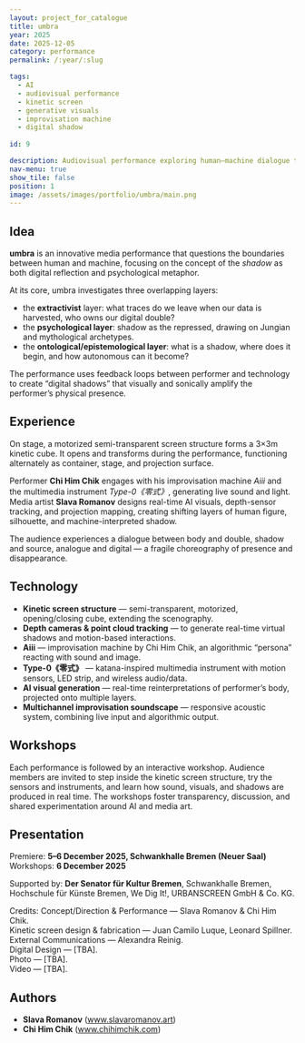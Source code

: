 ```yaml
---
layout: project_for_catalogue
title: umbra
year: 2025
date: 2025-12-05
category: performance
permalink: /:year/:slug

tags:
  - AI
  - audiovisual performance
  - kinetic screen
  - generative visuals
  - improvisation machine
  - digital shadow
  
id: 9

description: Audiovisual performance exploring human–machine dialogue through real-time shadows, AI systems, and kinetic scenography.
nav-menu: true
show_tile: false
position: 1
image: /assets/images/portfolio/umbra/main.png
---
```


## Idea

**umbra** is an innovative media performance that questions the boundaries between human and machine, focusing on the concept of the *shadow* as both digital reflection and psychological metaphor.  

At its core, umbra investigates three overlapping layers:  
- the **extractivist** layer: what traces do we leave when our data is harvested, who owns our digital double?  
- the **psychological layer**: shadow as the repressed, drawing on Jungian and mythological archetypes.  
- the **ontological/epistemological layer**: what is a shadow, where does it begin, and how autonomous can it become?  

The performance uses feedback loops between performer and technology to create “digital shadows” that visually and sonically amplify the performer’s physical presence.

## Experience

On stage, a motorized semi-transparent screen structure forms a 3×3m kinetic cube. It opens and transforms during the performance, functioning alternately as container, stage, and projection surface.  

Performer **Chi Him Chik** engages with his improvisation machine *Aiii* and the multimedia instrument *Type-0《零式》*, generating live sound and light. Media artist **Slava Romanov** designs real-time AI visuals, depth-sensor tracking, and projection mapping, creating shifting layers of human figure, silhouette, and machine-interpreted shadow.  

The audience experiences a dialogue between body and double, shadow and source, analogue and digital — a fragile choreography of presence and disappearance.

## Technology

- **Kinetic screen structure** — semi-transparent, motorized, opening/closing cube, extending the scenography.  
- **Depth cameras & point cloud tracking** — to generate real-time virtual shadows and motion-based interactions.  
- **Aiii** — improvisation machine by Chi Him Chik, an algorithmic “persona” reacting with sound and image.  
- **Type-0《零式》** — katana-inspired multimedia instrument with motion sensors, LED strip, and wireless audio/data.  
- **AI visual generation** — real-time reinterpretations of performer’s body, projected onto multiple layers.  
- **Multichannel improvisation soundscape** — responsive acoustic system, combining live input and algorithmic output.

## Workshops

Each performance is followed by an interactive workshop. Audience members are invited to step inside the kinetic screen structure, try the sensors and instruments, and learn how sound, visuals, and shadows are produced in real time. The workshops foster transparency, discussion, and shared experimentation around AI and media art.

## Presentation

Premiere: **5–6 December 2025, Schwankhalle Bremen (Neuer Saal)**  
Workshops: **6 December 2025**

Supported by: **Der Senator für Kultur Bremen**, Schwankhalle Bremen, Hochschule für Künste Bremen, We Dig It!, URBANSCREEN GmbH & Co. KG.  

Credits: Concept/Direction & Performance — Slava Romanov & Chi Him Chik.  
Kinetic screen design & fabrication — Juan Camilo Luque, Leonard Spillner.  
External Communications — Alexandra Reinig.  
Digital Design — [TBA].  
Photo — [TBA].  
Video — [TBA].

## Authors

- **Slava Romanov** (www.slavaromanov.art)  
- **Chi Him Chik** (www.chihimchik.com)
